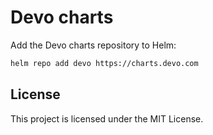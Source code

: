 # Devo charts

Add the Devo charts repository to Helm:

```sh
helm repo add devo https://charts.devo.com
```

## License

This project is licensed under the MIT License.
